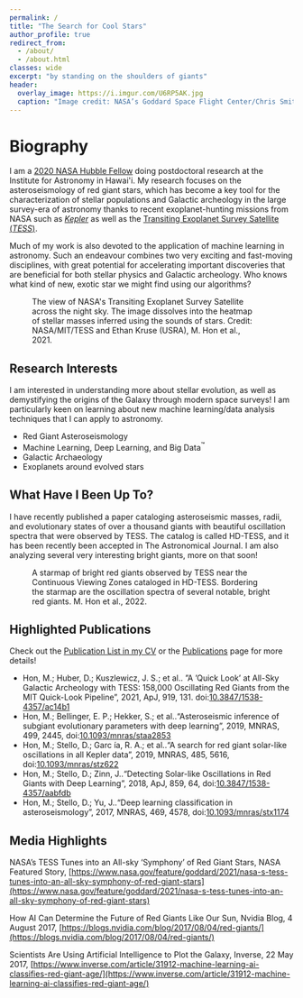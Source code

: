 ```yaml
---
permalink: /
title: "The Search for Cool Stars"
author_profile: true
redirect_from: 
  - /about/
  - /about.html
classes: wide
excerpt: "by standing on the shoulders of giants"
header:
  overlay_image: https://i.imgur.com/U6RP5AK.jpg
  caption: "Image credit: NASA’s Goddard Space Flight Center/Chris Smith (KBRwyle)"
---
```



Biography
======
I am a [2020 NASA Hubble Fellow](https://www.stsci.edu/stsci-research/fellowships/nasa-hubble-fellowship-program/2020-nhfp-fellows?fbclid=IwAR2BAuH-GNrXdjNEz7NGGZtm8Px7qh-lCTyiUYyvL1LA-FbdBRtwHApWpgA#section-d9c9b807-4923-4a97-892c-a971f90a2b55) doing postdoctoral research at the Institute for Astronomy in Hawai'i. My research focuses on the asteroseismology of red giant stars, which has become a key tool for the characterization of stellar populations and Galactic archeology in the large survey-era of astronomy thanks to recent exoplanet-hunting missions from NASA such as [_Kepler_](https://www.nasa.gov/mission_pages/kepler/main/index.html) as well as the [Transiting Exoplanet Survey Satellite (_TESS_)](https://www.nasa.gov/tess-transiting-exoplanet-survey-satellite).

Much of my work is also devoted to the application of machine learning in astronomy. Such an endeavour combines two very exciting and fast-moving disciplines, with great potential for accelerating important discoveries that are beneficial for both stellar physics and Galactic archeology. Who knows what kind of new, exotic star we might find using our algorithms? 


<figure style="width: 400px" class="align-right">
  <img src="{{ site.url }}{{ site.baseurl }}/images/TESS_Survey.gif" alt="">
  <figcaption>The view of NASA's Transiting Exoplanet Survey Satellite across the night sky. The image dissolves into the heatmap of stellar masses inferred using the sounds of stars. Credit: NASA/MIT/TESS and Ethan Kruse (USRA), M. Hon et al., 2021. </figcaption>
</figure> 


Research Interests
------
I am interested in understanding more about stellar evolution, as well as demystifying the origins of the Galaxy through modern space surveys! I am particularly keen on learning about new machine learning/data analysis techniques that I can apply to astronomy.

* Red Giant Asteroseismology
* Machine Learning, Deep Learning, and Big Data<sup>:tm:</sup>
* Galactic Archaeology
* Exoplanets around evolved stars


What Have I Been Up To?
------
I have recently published a paper cataloging asteroseismic masses, radii, and evolutionary states of over a thousand giants with beautiful oscillation spectra that were observed by TESS. The catalog is called HD-TESS, and it has been recently been accepted in The Astronomical Journal. I am also analyzing several very interesting bright giants, more on that soon!

<figure>
  <img src="{{ site.url }}{{ site.baseurl }}/images/hdtess_poster.png" alt="" class="full">
  <figcaption>A starmap of bright red giants observed by TESS near the Continuous Viewing Zones cataloged in HD-TESS. Bordering the starmap are the oscillation spectra of several notable, bright red giants. M. Hon et al., 2022. </figcaption>
</figure>

Highlighted Publications
------
Check out the [Publication List in my CV](https://mtyhon.github.io/files/Academic_CV.pdf) or the [Publications](https://mtyhon.github.io/publications/) page for more details!

* Hon, M.; Huber, D.; Kuszlewicz, J. S.; et al.. ”A ’Quick Look’ at All-Sky Galactic Archeology with TESS: 158,000 Oscillating Red Giants from the MIT Quick-Look Pipeline”, 2021, ApJ, 919, 131. doi:[10.3847/1538-4357/ac14b1](https://doi.org/10.3847/1538-4357/ac14b1)
* Hon, M.; Bellinger, E. P.; Hekker, S.; et al..“Asteroseismic inference of subgiant evolutionary parameters with deep learning”, 2019, MNRAS, 499, 2445, doi:[10.1093/mnras/staa2853](https://doi.org/10.1093/mnras/staa2853)
* Hon, M.; Stello, D.; Garc ́ıa, R. A.; et al..“A search for red giant solar-like oscillations in all Kepler data”, 2019, MNRAS, 485, 5616, doi:[10.1093/mnras/stz622](https://doi.org/10.1093/mnras/stz622)
* Hon, M.; Stello, D.; Zinn, J..“Detecting Solar-like Oscillations in Red Giants with Deep Learning”, 2018, ApJ, 859, 64, doi:[10.3847/1538-4357/aabfdb](https://doi.org/10.3847/1538-4357/aabfdb)
* Hon, M.; Stello, D.; Yu, J..“Deep learning classification in asteroseismology”, 2017, MNRAS, 469, 4578, doi:[10.1093/mnras/stx1174](10.1093/mnras/stx1174)

Media Highlights
------

NASA’s TESS Tunes into an All-sky ‘Symphony’ of Red Giant Stars, NASA Featured Story, [https://www.nasa.gov/feature/goddard/2021/nasa-s-tess-tunes-into-an-all-sky-symphony-of-red-giant-stars](https://www.nasa.gov/feature/goddard/2021/nasa-s-tess-tunes-into-an-all-sky-symphony-of-red-giant-stars)

How AI Can Determine the Future of Red Giants Like Our Sun, Nvidia Blog, 4 August 2017, [https://blogs.nvidia.com/blog/2017/08/04/red-giants/](https://blogs.nvidia.com/blog/2017/08/04/red-giants/)

Scientists Are Using Artificial Intelligence to Plot the Galaxy, Inverse, 22 May 2017, [https://www.inverse.com/article/31912-machine-learning-ai-classifies-red-giant-age/](https://www.inverse.com/article/31912-machine-learning-ai-classifies-red-giant-age/)


